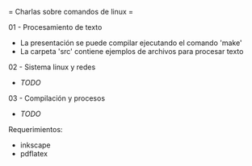 = Charlas sobre comandos de linux =

01 - Procesamiento de texto

- La presentación se puede compilar ejecutando el comando 'make'
- La carpeta 'src' contiene ejemplos de archivos para procesar texto

02 - Sistema linux y redes

- _TODO_

03 - Compilación y procesos

- _TODO_

Requerimientos:

- inkscape
- pdflatex
